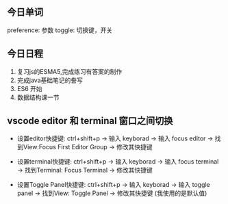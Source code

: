 ## 今日单词
preference: 参数
toggle: 切换键，开关

## 今日日程
1. 复习js的ESMA5,完成练习有答案的制作
2. 完成java基础笔记的誊写
4. ES6 开始
3. 数据结构课一节

## vscode editor 和 terminal 窗口之间切换
- 设置editor快捷键: ctrl+shift+p -> 输入 keyborad -> 输入 focus editor -> 找到View:Focus First Editor Group -> 修改其快捷键

- 设置terminal快捷键: ctrl+shift+p -> 输入 keyborad -> 输入 focus terminal -> 找到Terminal: Focus Terminal -> 修改其快捷键

- 设置Toggle Panel快捷键: ctrl+shift+p -> 输入 keyborad -> 输入 toggle panel -> 找到View: Toggle Panel -> 修改其快捷键 (我使用的是默认值)

